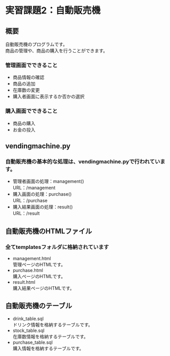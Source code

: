 # 実習課題2：自動販売機
## 概要
自動販売機のプログラムです。<br>
商品の管理や、商品の購入を行うことができます。

### 管理画面でできること
- 商品情報の確認
- 商品の追加
- 在庫数の変更
- 購入者画面に表示するか否かの選択

### 購入画面でできること
- 商品の購入
- お金の投入

## vendingmachine.py
### 自動販売機の基本的な処理は、vendingmachine.pyで行われています。
- 管理者画面の処理：management()<br>
URL：/management
- 購入画面の処理：purchase()<br>
URL：/purchase
- 購入結果画面の処理：result()<br>
URL：/result

## 自動販売機のHTMLファイル
### 全てtemplatesフォルダに格納されています
- management.html<br>
管理ページのHTMLです。
- purchase.html<br>
購入ページのHTMLです。
- result.html<br>
購入結果ページのHTMLです。

## 自動販売機のテーブル
- drink_table.sql<br>
ドリンク情報を格納するテーブルです。
- stock_table.sql<br>
在庫数情報を格納するテーブルです。
- purchase_table.sql<br>
購入情報を格納するテーブルです。